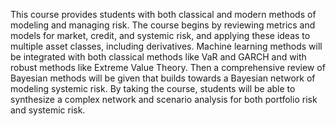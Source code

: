 This course provides students with both classical and modern methods of modeling and managing risk. The course begins by reviewing metrics and models for market, credit, and systemic risk, and applying these ideas to multiple asset classes, including derivatives. Machine learning methods will be integrated with both classical methods like VaR and GARCH and with robust methods like Extreme Value Theory. Then a comprehensive review of Bayesian methods will be given that builds towards a Bayesian network of modeling systemic risk. By taking the course, students will be able to synthesize a complex network and scenario analysis for both portfolio risk and systemic risk.
